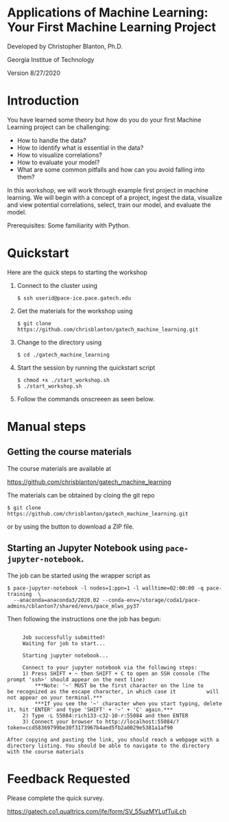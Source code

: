 # Applications of Machine Learning: Your First Machine Learning Project

Developed by Christopher Blanton, Ph.D.

Georgia Institue of Technology

Version 8/27/2020


# Introduction

You have learned some theory but how do you do your first Machine Learning project can be challenging: 

- How to handle the data? 
- How to identify what is essential in the data? 
- How to visualize correlations? 
- How to evaluate your model? 
- What are some common pitfalls and how can you avoid falling into them? 

In this workshop, we will work through example first project in machine learning. We will begin with a concept of a project, ingest the data, visualize and view potential correlations, select, train our model, and evaluate the model. 

Prerequisites: Some familiarity with Python.

# Quickstart

Here are the quick steps to starting the workshop

1. Connect to the cluster using 
   ```
   $ ssh userid@pace-ice.pace.gatech.edu
   ```
2. Get the materials for the workshop using
   ```
   $ git clone https://github.com/chrisblanton/gatech_machine_learning.git
   ```
3. Change to the directory using
   ```
   $ cd ./gatech_machine_learning
   ```
4. Start the session by running the quickstart script
   ```   
   $ chmod +x ./start_workshop.sh
   $ ./start_workshop.sh
   ```
5. Follow the commands onscreeen as seen below.

# Manual steps

## Getting the course materials

The course materials are available at

https://github.com/chrisblanton/gatech_machine_learning

The materials can be obtained by cloing the git repo

    $ git clone https://github.com/chrisblanton/gatech_machine_learning.git

or by using the button to download a ZIP file.  




## Starting an Jupyter Notebook using `pace-jupyter-notebook`. 

The job can be started using the wrapper script as 

    $ pace-jupyter-notebook -l nodes=1:ppn=1 -l walltime=02:00:00 -q pace-training  \
      --anaconda=anaconda3/2020.02 --conda-env=/storage/coda1/pace-admins/cblanton7/shared/envs/pace_mlws_py37

Then following the instructions one the job has begun:

```

     Job successfully submitted!
     Waiting for job to start...
     
     Starting jupyter notebook...

     Connect to your jupyter notebook via the following steps:
     1) Press SHIFT + ~ then SHIFT + C to open an SSH console (The prompt 'ssh>' should appear on the next line)
     	 ***Note: '~' MUST be the first character on the line to   	  be recognized as the escape character, in which case it          will not appear on your terminal.***
      	 ***If you see the '~' character when you start typing, delete it, hit 'ENTER' and type 'SHIFT' + '~' + 'C' again.***
   	 2) Type -L 55084:rich133-c32-10-r:55084 and then ENTER
   	 3) Connect your browser to http://localhost:55084/?token=ccd58369799be30f3173967b4aed5fb2a0029e5381a1af90

After copying and pasting the link, you should reach a webpage with a directory listing. You should be able to navigate to the directory with the course materials
```


# Feedback Requested

Please complete the quick survey. 

<https://gatech.co1.qualtrics.com/jfe/form/SV_55uzMYLufTuiLch> 
